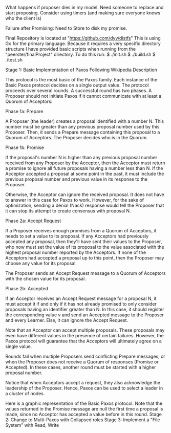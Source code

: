 What happens if proposer dies in my model. Need someone to replace and start
proposing. Consider using timers (and making sure everyone knows who the client
is)

Failure after Promising: Need to Store to disk my promise.

Final Repository is located at "https://github.com/dyv/distfs"
This is using Go for the primary language. Because it requires a very specific
directory structure I have provided basic scripts when running from the
"peerster/finalProject" directory. To do this run:
$ ./init.sh
$ ./build.sh
$ ./test.sh

Stage 1: Basic Implementation of Paxos Following Wikipedia Description

This protocol is the most basic of the Paxos family. Each instance of the Basic
Paxos protocol decides on a single output value. The protocol proceeds over
several rounds. A successful round has two phases. A Proposer should not
initiate Paxos if it cannot communicate with at least a Quorum of Acceptors:

Phase 1a: Prepare

A Proposer (the leader) creates a proposal identified with a number N. This
number must be greater than any previous proposal number used by this Proposer.
Then, it sends a Prepare message containing this proposal to a Quorum of
Acceptors. The Proposer decides who is in the Quorum.

Phase 1b: Promise

If the proposal's number N is higher than any previous proposal number received
from any Proposer by the Acceptor, then the Acceptor must return a promise to
ignore all future proposals having a number less than N. If the Acceptor
accepted a proposal at some point in the past, it must include the previous
proposal number and previous value in its response to the Proposer.

Otherwise, the Acceptor can ignore the received proposal. It does not have to
answer in this case for Paxos to work. However, for the sake of optimization,
sending a denial (Nack) response would tell the Proposer that it can stop its
attempt to create consensus with proposal N.

Phase 2a: Accept Request

If a Proposer receives enough promises from a Quorum of Acceptors, it needs to
set a value to its proposal. If any Acceptors had previously accepted any
proposal, then they'll have sent their values to the Proposer, who now must set
the value of its proposal to the value associated with the highest proposal
number reported by the Acceptors. If none of the Acceptors had accepted a
proposal up to this point, then the Proposer may choose any value for its
proposal.

The Proposer sends an Accept Request message to a Quorum of Acceptors with the
chosen value for its proposal.

Phase 2b: Accepted

If an Acceptor receives an Accept Request message for a proposal N, it must
accept it if and only if it has not already promised to only consider proposals
having an identifier greater than N. In this case, it should register the
corresponding value v and send an Accepted message to the Proposer and every
Learner. Else, it can ignore the Accept Request.

Note that an Acceptor can accept multiple proposals. These proposals may even
have different values in the presence of certain failures. However, the Paxos
protocol will guarantee that the Acceptors will ultimately agree on a single
value.

Rounds fail when multiple Proposers send conflicting Prepare messages, or when
the Proposer does not receive a Quorum of responses (Promise or Accepted). In
these cases, another round must be started with a higher proposal number.

Notice that when Acceptors accept a request, they also acknowledge the
leadership of the Proposer. Hence, Paxos can be used to select a leader in a
cluster of nodes.

Here is a graphic representation of the Basic Paxos protocol. Note that the
values returned in the Promise message are null the first time a proposal is
made, since no Acceptor has accepted a value before in this round.
Stage 2: Change to Multi-Paxos with Collapsed roles
Stage 3: Implement a "File System" with Read, Write
